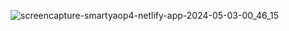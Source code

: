 ![screencapture-smartyaop4-netlify-app-2024-05-03-00_46_15](https://github.com/moraesvmm/landingpage-yaop4/assets/163613152/af708f9c-bcec-4114-88ca-3ee96223446b)
